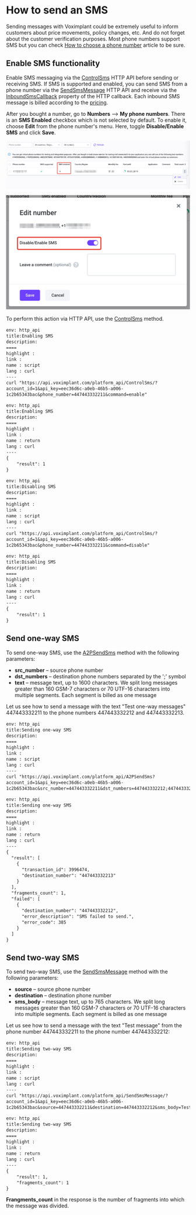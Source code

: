 <!-- vox.description: How to send an sms in Voximplant. -->
<!-- vox.rank: 2 -->
<!-- vox.filters: isMessaging -->
# How to send an SMS
Sending messages with Voximplant could be extremely useful to inform customers about price movements, policy changes, etc. And do not forget about the customer verification purposes. Most phone numbers support SMS but you can check [How to choose a phone number](/docs/guides/sms/phonenumber) article to be sure.

## Enable SMS functionality
Enable SMS messaging via the [ControlSms](/docs/references/httpapi/managing_sms#controlsms) HTTP API before sending or receiving SMS. If SMS is supported and enabled, you can send SMS from a phone number via the [SendSmsMessage](/docs/references/httpapi/managing_sms#sendsmsmessage) HTTP API and receive via the [InboundSmsCallback](/docs/references/httpapi/inboundsmscallback) property of the HTTP callback. Each inbound SMS message is billed according to the [pricing](https://voximplant.com/pricing).

After you bought a number, go to **Numbers** —> **My phone numbers**. There is an **SMS Enabled** checkbox which is not selected by default. To enable it, choose **Edit** from the phone number's menu. Here, toggle **Disable/Enable SMS** and click **Save**.

![](/assets/images/guides-sms-send-enabled.png)

![](/assets/images/guides-sms-send-toggle.jpg)

To perform this action via HTTP API, use the [ControlSms](/docs/references/httpapi/managing_sms#controlsms) method.


```vox.multicode
env: http_api
title:Enabling SMS
description:
====
highlight : 
link : 
name : script
lang : curl
----
curl "https://api.voximplant.com/platform_api/ControlSms/?account_id=1&api_key=eec36d6c-a0eb-46b5-a006-1c2b65343bac&phone_number=447443332211&command=enable"
```
```vox.multicode
env: http_api
title:Enabling SMS
description:
====
highlight : 
link : 
name : return
lang : curl
----
{
    "result": 1
}
```
```vox.multicode
env: http_api
title:Disabling SMS
description:
====
highlight : 
link : 
name : script
lang : curl
----
curl "https://api.voximplant.com/platform_api/ControlSms/?account_id=1&api_key=eec36d6c-a0eb-46b5-a006-1c2b65343bac&phone_number=447443332211&command=disable"
```
```vox.multicode
env: http_api
title:Disabling SMS
description:
====
highlight : 
link : 
name : return
lang : curl
----
{
    "result": 1
}
```

## Send one-way SMS
To send one-way SMS, use the [A2PSendSms](/docs/references/httpapi/sms#a2psendsms) method with the following parameters:
- **src_number** – source phone number
- **dst_numbers** – destination phone numbers separated by the ';' symbol
- **text** – message text, up to 1600 characters. We split long messages greater than 160 GSM-7 characters or 70 UTF-16 characters into multiple segments. Each segment is billed as one message

Let us see how to send a message with the text "Test one-way messages" 447443332211 to the phone numbers 447443332212 and 447443332213.

```vox.multicode
env: http_api
title:Sending one-way SMS
description:
====
highlight : 
link : 
name : script
lang : curl
----
curl "https://api.voximplant.com/platform_api/A2PSendSms?account_id=1&api_key=eec36d6c-a0eb-46b5-a006-1c2b65343bac&src_number=447443332211&dst_numbers=447443332212;447443332213&text=Test%20message"

```
```vox.multicode
env: http_api
title:Sending one-way SMS
description:
====
highlight : 
link : 
name : return
lang : curl
----
{
  "result": [
    {
      "transaction_id": 3996474,
      "destination_number": "447443332213"
    }
  ],
  "fragments_count": 1,
  "failed": [
    {
      "destination_number": "447443332212",
      "error_description": "SMS failed to send.",
      "error_code": 385
    }
  ]
}
```

## Send two-way SMS
To send two-way SMS, use the [SendSmsMessage](/docs/references/httpapi/managing_sms#sendsmsmessage) method with the following parameters:
- **source** – source phone number
- **destination** – destination phone number
- **sms_body** – message text, up to 765 characters. We split long messages greater than 160 GSM-7 characters or 70 UTF-16 characters into multiple segments. Each segment is billed as one message

Let us see how to send a message with the text "Test message" from the phone number 447443332211 to the phone number 447443332212:

```vox.multicode
env: http_api
title:Sending two-way SMS
description:
====
highlight : 
link : 
name : script
lang : curl
----
curl "https://api.voximplant.com/platform_api/SendSmsMessage/?account_id=1&api_key=eec36d6c-a0eb-46b5-a006-1c2b65343bac&source=447443332211&destination=447443332212&sms_body=Test%20message"
```
```vox.multicode
env: http_api
title:Sending two-way SMS
description:
====
highlight : 
link : 
name : return
lang : curl
----
{
    "result": 1,
    "fragments_count": 1
}
```

**Frangments_count** in the response is the number of fragments into which the message was divided.

